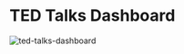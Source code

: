 # TED Talks Dashboard

![ted-talks-dashboard](https://github.com/user-attachments/assets/316cb605-fa67-4da7-ab95-c7a2d7fbd5cb)
